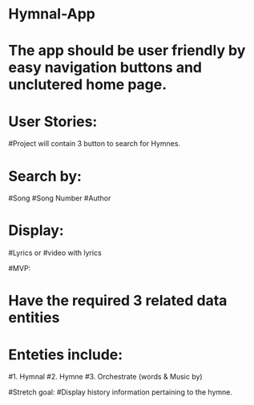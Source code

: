 # Hymnal-App
# The app should be user friendly by easy navigation buttons and unclutered home page.

# User Stories:
#Project will contain 3 button to search for Hymnes. 

# Search by:
#Song
#Song Number
#Author

# Display:
#Lyrics or
#video with lyrics

#MVP:
# Have the required 3 related data entities
# Enteties include: 
#1. Hymnal
#2. Hymne
#3. Orchestrate (words & Music by)

#Stretch goal:
#Display history information pertaining to the hymne.



